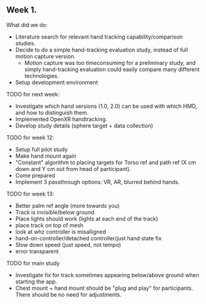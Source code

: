 ## Week 1.
What did we do:
*  Literature search for relevant hand tracking capability/comparison studies.
* Decide to do a simple hand-tracking evaluation study, instead of full motion capture version.
    * Motion capture was too timeconsuming for a preliminary study, and simply hand-tracking evaluation could easily compare many different technologies.
* Setup development environment

TODO for next week:
* Investigate which hand versions (1.0, 2.0) can be used with which HMD, and how to distinguish them.
* Implemented OpenXR handtracking.
* Develop study details (sphere target + data collection)

TODO for week 12:
* Setup full pilot study
* Make hand mount again
* "Constant" algorithm to placing targets for Torso ref and path ref (X cm down and Y cm out from head of participant).
* Come prepared
* Implement 3 passthrough options: VR, AR, blurred behind hands.

TODO for week 13: 
* Better palm ref angle (more towards you)
* Track is invisible/below ground
* Place lights should work (lights at each end of the track)
* place track on top of mesh
* look at whz controller is misalligned
* hand-on-controller/detached controller/just hand state fix
* Slow down speed (just speed, not tempo)
* error transparent

TODO for main study
* Investigate fix for track sometimes appearing below/above ground when starting the app.
* Chest mount + hand mount should be "plug and play" for participants. There should be no need for adjustments.